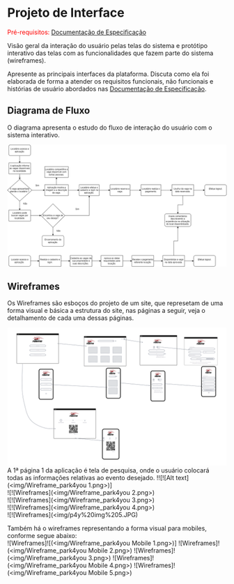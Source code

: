 
# Projeto de Interface

<span style="color:red">Pré-requisitos: <a href="2-Especificação do Projeto.md"> Documentação de Especificação</a></span>

Visão geral da interação do usuário pelas telas do sistema e protótipo interativo das telas com as funcionalidades que fazem parte do sistema (wireframes).

 Apresente as principais interfaces da plataforma. Discuta como ela foi elaborada de forma a atender os requisitos funcionais, não funcionais e histórias de usuário abordados nas <a href="2-Especificação do Projeto.md"> Documentação de Especificação</a>.

## Diagrama de Fluxo

O diagrama apresenta o estudo do fluxo de interação do usuário com o sistema interativo.

![Diagrama de Fluxo](img/DiagramaDeFluxo.png)

## Wireframes
Os Wireframes são esboços do projeto de um site, que represetam de uma forma visual e básica a estrutura do site, nas páginas a seguir, veja o detalhamento de cada uma dessas páginas.

![Wireframes](img/park4you%20vf.png)
  A 1ª página 1 da aplicação é tela de pesquisa, onde o usuário colocará todas as informações relativas ao evento desejado.
!![!\[Alt text\](<img/Wireframe_park4you 1.png>)]<br>
![!\[Wireframes\](<img/Wireframe_park4you 2.png>)<br>
![!\[Wireframes\](<img/Wireframe_park4you 3.png>)<br>
![!\[Wireframes\](<img/Wireframe_park4you 4.png>)<br>
![!\[Wireframes\](<img/p4y%20img%205.JPG)<br>

Também há o wireframes representando a forma visual para mobiles, conforme segue abaixo:<br>
![Wireframes]![(<img/Wireframe_park4you Mobile 1.png>)]
![Wireframes]!(<img/Wireframe_park4you Mobile 2.png>)
![Wireframes]!(<img/Wireframe_park4you 3.png>)
![Wireframes]!(<img/Wireframe_park4you Mobile 4.png>)
![Wireframes]!(<img/Wireframe_park4you Mobile 5.png>)